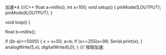 加速*4
///C++
float a=millis();
int x=100;
void setup() {
  pinMode(5,OUTPUT); 
  pinMode(6,OUTPUT); 
}


void loop() {
  
float b=millis();

 if ((b-a)>=5000)
 {
  x = x+50;
  a=b;
  if (x>=255)x=99;
  Serial.print(x);
 }
 analogWrite(5,x);
 digitalWrite(6,0);
 }
 ///
 按鈕加速:
 
